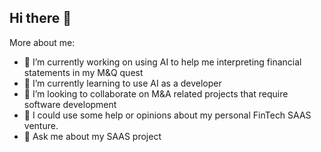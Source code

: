 ## Hi there 👋

<!--
**MarcelQuirijnen/marcelquirijnen** is a ✨ _special_ ✨ repository because its `README.md` (this file) appears on your GitHub profile.
-->
More about me:

- 🔭 I’m currently working on using AI to help me interpreting financial statements in my M&Q quest
- 🌱 I’m currently learning to use AI as a developer
- 👯 I’m looking to collaborate on M&A related projects that require software development
- 🤔 I could use some help or opinions about my personal FinTech SAAS venture.
- 💬 Ask me about my SAAS project
